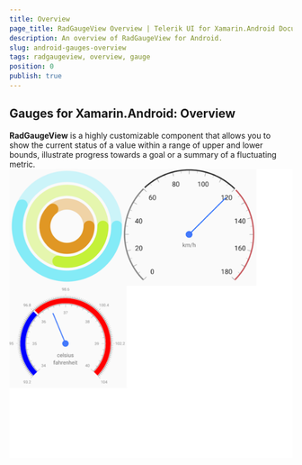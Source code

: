 ```yaml
---
title: Overview
page_title: RadGaugeView Overview | Telerik UI for Xamarin.Android Documentation
description: An overview of RadGaugeView for Android.
slug: android-gauges-overview
tags: radgaugeview, overview, gauge
position: 0
publish: true
---
```


## Gauges for Xamarin.Android: Overview

**RadGaugeView** is a highly customizable component that allows you to show the current status of a value within a range of upper and lower bounds, illustrate progress towards a goal or a summary of a fluctuating metric.
![TelerikUI-Gauges-Overview](images/gauges-overview.png "Three radial gauges.")

